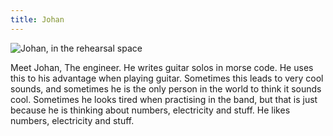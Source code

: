 ```yaml
---
title: Johan
---
```


![Johan, in the rehearsal space](images/harrys_johan.jpg)

Meet Johan, The engineer. He writes guitar solos in morse code. He uses this to his advantage when playing guitar. Sometimes this leads to very cool sounds, and sometimes he is the only person in the world to think it sounds cool. Sometimes he looks tired when practising in the band, but that is just because he is thinking about numbers, electricity and stuff. He likes numbers, electricity and stuff. 
